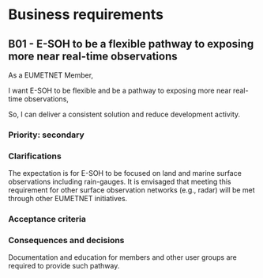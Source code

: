 # Business requirements

## B01 - E-SOH to be a flexible pathway to exposing more near real-time observations

As a EUMETNET Member,

I want E-SOH to be flexible and be a pathway to exposing more near real-time
observations,

So, I can deliver a consistent solution and reduce development activity.

### Priority: secondary

### Clarifications

The expectation is for E-SOH to be focused on land and marine surface observations including rain-gauges. It is envisaged that meeting this requirement for other surface observation networks (e.g., radar) will be met through other EUMETNET initiatives.

### Acceptance criteria

### Consequences and decisions

Documentation and education for members and other user groups are required to provide such pathway.
